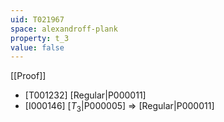 ```yaml
---
uid: T021967
space: alexandroff-plank
property: t_3
value: false
---
```

[[Proof]]

* [T001232] [Regular|P000011]
* [I000146] [$T_3$|P000005] => [Regular|P000011]

